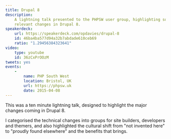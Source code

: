```yaml
---
title: Drupal 8
description:
    A lightning talk presented to the PHPSW user group, highlighting some of the
    relevant changes in Drupal 8.
speakerdeck:
    url: https://speakerdeck.com/opdavies/drupal-8
    id: 46ba4ba577d94a32b7abdade610ceb69
    ratio: "1.29456384323641"
video:
    type: youtube
    id: 36zCxPrOOzM
tweets: yes
events:
    -
        name: PHP South West
        location: Bristol, UK
        url: https://phpsw.uk
        date: 2015-04-08
---
```


This was a ten minute lightning talk, designed to highlight the major changes
coming in Drupal 8.

I categorised the technical changes into groups for site builders, developers
and themers, and also highlighted the cultural shift from "not invented here" to
"proudly found elsewhere" and the benefits that brings.
